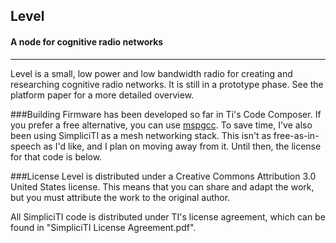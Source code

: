 ## Level
#### A node for cognitive radio networks
---
Level is a small, low power and low bandwidth radio for creating and researching cognitive radio networks. It is still in a prototype phase. See the platform paper for a more detailed overview.

###Building
Firmware has been developed so far in Ti's Code Composer. If you prefer a free alternative, you can use [mspgcc](https://github.com/sergiocampama/Launchpad/blob/master/README.md). To save time, I've also been using SimpliciTI as a mesh networking stack. This isn't as free-as-in-speech as I'd like, and I plan on moving away from it. Until then, the license for that code is below.

###License 
Level is distributed under a Creative Commons Attribution 3.0 United States license. This means that you can share and adapt the work, but you must attribute the work to the original author.

All SimpliciTI code is distributed under TI's license agreement, which can be found in "SimpliciTI License Agreement.pdf". 